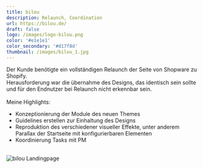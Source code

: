 ```yaml
---
title: bilou
description: Relaunch, Coordination 
url: https://bilou.de/
draft: false
logo: /images/logo-bilou.png
color: '#e1e1e1'
color_secondary: '#d17f8d'
thumbnail: /images/bilou_1.jpg
---
```

Der Kunde benötigte ein vollständigen Relaunch der Seite von Shopware zu Shopify.\
Herausforderung war die übernahme des Designs, das identisch sein sollte und für den Endnutzer bei Relaunch nicht erkennbar sein.\
\
Meine Highlights:
- Konzeptionierung der Module des neuen Themes
- Guidelines erstellen zur Einhaltung des Designs
- Reproduktion des verschiedener visueller Effekte, unter anderem Parallax der Startseite mit konfigurierbaren Elementen
- Koordinierung Tasks mit PM

\
![bilou Landingpage](/images/bilou_1.jpg)